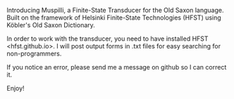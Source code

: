 Introducing Muspilli, a Finite-State Transducer for the Old Saxon language.
Built on the framework of Helsinki Finite-State Technologies (HFST) using
Köbler's Old Saxon Dictionary.

In order to work with the transducer, you need to have installed HFST <hfst.github.io>. I will post output forms in .txt files for easy searching for non-programmers.

If you notice an error, please send me a message on github so I can correct it.

Enjoy!
